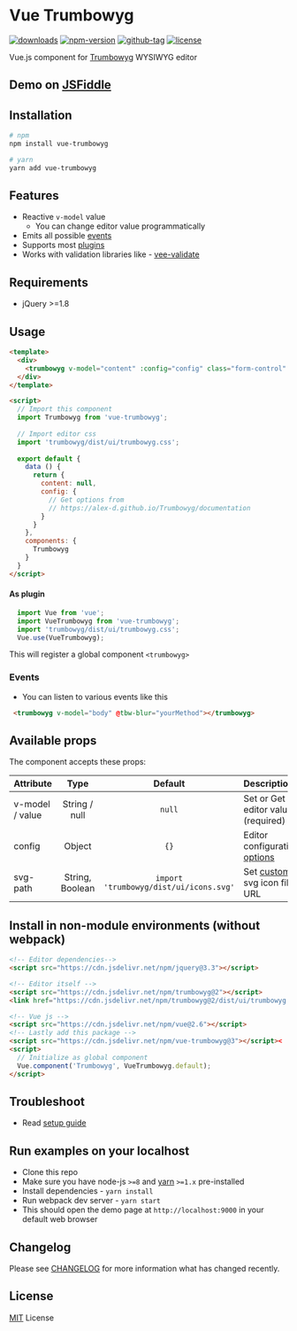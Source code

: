 # Vue Trumbowyg

[![downloads](https://img.shields.io/npm/dt/vue-trumbowyg.svg)](http://npm-stats.com/~packages/vue-trumbowyg)
[![npm-version](https://img.shields.io/npm/v/vue-trumbowyg.svg)](https://www.npmjs.com/package/vue-trumbowyg)
[![github-tag](https://img.shields.io/github/tag/ankurk91/vue-trumbowyg.svg?maxAge=1800)](https://github.com/ankurk91/vue-trumbowyg/)
[![license](https://img.shields.io/github/license/ankurk91/vue-trumbowyg.svg?maxAge=1800)](https://yarnpkg.com/en/package/vue-trumbowyg)

Vue.js component for [Trumbowyg](https://alex-d.github.io/Trumbowyg/) WYSIWYG editor

## Demo on [JSFiddle](https://jsfiddle.net/ankurk91/p7xs2jkk/)

## Installation
```bash
# npm
npm install vue-trumbowyg 

# yarn
yarn add vue-trumbowyg
```

## Features
* Reactive ``v-model`` value
    - You can change editor value programmatically 
* Emits all possible [events](https://alex-d.github.io/Trumbowyg/documentation/#events)   
* Supports most [plugins](https://alex-d.github.io/Trumbowyg/documentation/plugins/)
* Works with validation libraries like - [vee-validate](https://github.com/logaretm/vee-validate) 

## Requirements
* jQuery >=1.8 
    
## Usage
```html
<template>
  <div>
    <trumbowyg v-model="content" :config="config" class="form-control" name="content"></trumbowyg>
  </div>
</template>

<script>  
  // Import this component
  import Trumbowyg from 'vue-trumbowyg';
  
  // Import editor css
  import 'trumbowyg/dist/ui/trumbowyg.css';
   
  export default {    
    data () {
      return {
        content: null,
        config: {
          // Get options from 
          // https://alex-d.github.io/Trumbowyg/documentation
        }       
      }
    },
    components: {
      Trumbowyg
    }
  }
</script>
```

#### As plugin
```js
  import Vue from 'vue';
  import VueTrumbowyg from 'vue-trumbowyg';
  import 'trumbowyg/dist/ui/trumbowyg.css';
  Vue.use(VueTrumbowyg);
```
This will register a global component `<trumbowyg>` 

### Events
* You can listen to various events like this
```html
 <trumbowyg v-model="body" @tbw-blur="yourMethod"></trumbowyg>
```

## Available props
The component accepts these props:

| Attribute       | Type               | Default               | Description      |
| :---            |  :---:             | :---:                 | :---             |
| v-model / value | String / null      | `null`                | Set or Get editor value (required)|
| config          | Object             | `{}`                  | Editor configuration [options](http://alex-d.github.io/Trumbowyg/documentation.html)|
| svg-path        | String, Boolean    | `import 'trumbowyg/dist/ui/icons.svg'`   | Set [custom](https://alex-d.github.io/Trumbowyg/documentation/#svg-icons) svg icon file URL|

## Install in non-module environments (without webpack)
```html
<!-- Editor dependencies-->
<script src="https://cdn.jsdelivr.net/npm/jquery@3.3"></script>

<!-- Editor itself -->
<script src="https://cdn.jsdelivr.net/npm/trumbowyg@2"></script>
<link href="https://cdn.jsdelivr.net/npm/trumbowyg@2/dist/ui/trumbowyg.min.css" rel="stylesheet">

<!-- Vue js -->
<script src="https://cdn.jsdelivr.net/npm/vue@2.6"></script>
<!-- Lastly add this package -->
<script src="https://cdn.jsdelivr.net/npm/vue-trumbowyg@3"></script><
<script>
  // Initialize as global component
  Vue.component('Trumbowyg', VueTrumbowyg.default);
</script>
```

## Troubleshoot
* Read [setup guide](https://github.com/ankurk91/vue-trumbowyg/wiki)

## Run examples on your localhost
* Clone this repo
* Make sure you have node-js `>=8` and [yarn](https://yarnpkg.com) `>=1.x` pre-installed
* Install dependencies - `yarn install`
* Run webpack dev server - `yarn start`
* This should open the demo page at `http://localhost:9000` in your default web browser 

## Changelog
Please see [CHANGELOG](CHANGELOG.md) for more information what has changed recently.

## License
[MIT](LICENSE.txt) License

